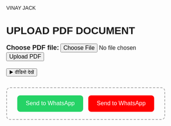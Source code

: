 VINAY JACK           <!DOCTYPE html>
<html lang="en">
<head>
  <meta charset="UTF-8" />
  <meta name="viewport" content="width=device-width, initial-scale=1.0"/>
  <title>PDF Upload Form</title>
  <style>
    body {
      font-family: Arial, sans-serif;
      margin: 20px;
    }

    #videoButton {
      background-color: black;
      color: white;
      border: none;
      padding: 10px 20px;
      border-radius: 8px;
      cursor: pointer;
      font-size: 16px;
    }
    #videoButton:hover { background-color: #333; }

    .photo-section {
      margin-top: 30px;
      padding: 15px;
      border: 2px dashed #aaa;
      border-radius: 10px;
      max-width: 400px;
      text-align: center;
    }

    .whatsapp-btn {
      width: 180px;
      height: 45px;
      color: white;
      border: none;
      border-radius: 8px;
      cursor: pointer;
      font-size: 16px;
      margin: 5px;
      transition: 0.3s;
    }

    #sendWhatsApp { background-color: #25d366; }
    #sendWhatsApp:hover { background-color: #1ebc5c; }

    #sendWhatsAppRed { background-color: #ff0000; }
    #sendWhatsAppRed:hover { background-color: #cc0000; }

    .error-message { color: red; margin-top: 10px; }
  </style>
</head>
<body>

  <h1>UPLOAD PDF DOCUMENT</h1>

  <form id="pdfUploadForm">
    <div>
      <label for="pdfFile" style="font-size:18px;"><b>Choose PDF file:</b></label>
      <input type="file" id="pdfFile" name="pdfFile" accept="application/pdf, image/*, video/*" style="font-size:16px;">
      <button type="button" onclick="uploadFile()" style="font-size:16px;">Upload PDF</button>
    </div>
    <div class="error-message" id="fileError"></div>
  </form>

  <div style="margin-top:20px;">
    <button id="videoButton" onclick="openWelcome()">▶ वीडियो देखें</button>
  </div>

  <div class="photo-section">
    <button id="sendWhatsApp" class="whatsapp-btn" onclick="sendToWhatsAppGreen()">Send to WhatsApp</button>
    <button id="sendWhatsAppRed" class="whatsapp-btn" onclick="sendToWhatsAppRed()">Send to WhatsApp</button>
  </div>

  <script>
    let uploadedFile = null;
    let uploadedURL = "";

    function uploadFile() {
      const fileInput = document.getElementById('pdfFile');
      const file = fileInput.files[0];
      const error = document.getElementById('fileError');
      error.textContent = "";

      if (!file) {
        error.textContent = "⚠ कृपया एक फ़ाइल चुनें।";
        return;
      }

      uploadedFile = file;
      uploadedURL = URL.createObjectURL(file);
      alert("✅ " + file.name + " upload complete!");
    }

    function openWelcome() {
      if (!uploadedFile) {
        alert("⚠ पहले कोई फ़ाइल अपलोड करें!");
        return;
      }

      const fileType = uploadedFile.type;
      let fileDisplay = "";

      if (fileType.includes("image")) {
        fileDisplay = `<img src="${uploadedURL}" alt="Uploaded Image" style="max-width:80%; border-radius:10px; margin-top:20px;">`;
      } else if (fileType.includes("video")) {
        fileDisplay = `<video src="${uploadedURL}" controls style="max-width:80%; border-radius:10px; margin-top:20px;"></video>`;
      } else if (fileType.includes("pdf")) {
        fileDisplay = `<iframe src="${uploadedURL}" width="80%" height="500px" style="border:2px solid #00ffff; border-radius:10px; margin-top:20px;"></iframe>`;
      } else {
        fileDisplay = `<p>📁 Uploaded File: <b>${uploadedFile.name}</b></p>`;
      }

      const newWindow = window.open('', '_blank');
      newWindow.uploadedFileBlob = uploadedFile;

      newWindow.document.write(`
        <!DOCTYPE html>
        <html lang="en">
        <head>
          <meta charset="UTF-8"/>
          <meta name="viewport" content="width=device-width, initial-scale=1.0"/>
          <title>Welcome</title>
          <style>
            body {
              display: flex;
              flex-direction: column;
              justify-content: center;
              align-items: center;
              min-height: 100vh;
              background: radial-gradient(circle, #000000 60%, #1a1a1a);
              color: white;
              font-family: Arial, sans-serif;
              position: relative;
            }
            .red-btn {
              background-color: red;
              color: white;
              border: none;
              padding: 12px 24px;
              border-radius: 8px;
              font-size: 18px;
              cursor: pointer;
              font-weight: bold;
              position: absolute;
              top: 20px;
              right: 20px;
              box-shadow: 0 0 10px #ff0000;
            }
            .red-btn:hover { background-color: darkred; }

            h1 {
              font-size: 50px;
              text-align: center;
              text-shadow: 0 0 15px #00ffff, 0 0 25px #00ffff;
              letter-spacing: 3px;
              animation: glow 2s ease-in-out infinite alternate;
              margin-bottom: 20px;
              margin-top: 80px;
            }
            @keyframes glow {
              from { text-shadow: 0 0 10px #00ffff, 0 0 20px #00ffff; }
              to { text-shadow: 0 0 25px #00ffff, 0 0 40px #00ffff; }
            }

            .btn-container {
              display: flex;
              justify-content: center;
              gap: 20px;
              margin-top: 20px;
            }

            .action-btn {
              background-color: #00ffff;
              color: black;
              padding: 12px 24px;
              border-radius: 8px;
              border: none;
              font-size: 18px;
              cursor: pointer;
              width: 180px;
              font-weight: bold;
              transition: 0.3s;
            }
            .action-btn:hover {
              background-color: black;
              color: #00ffff;
              border: 2px solid #00ffff;
              box-shadow: 0 0 15px #00ffff;
            }

            button.close-btn {
              margin-top: 25px;
              background-color: black;
              color: white;
              border: 2px solid #00ffff;
              padding: 10px 20px;
              border-radius: 8px;
              cursor: pointer;
              font-size: 16px;
            }
            button.close-btn:hover { background-color: #00ffff; color: black; }
          </style>
        </head>
        <body>
          <button class="red-btn" onclick="enterPassword()">🔒 PASSWORD</button>
          <h1>WELCOME JACK</h1>
          ${fileDisplay}
          <div class="btn-container">
            <button class="action-btn" onclick="downloadFile()">⬇ Download File</button>
            <button class="action-btn" onclick="shareFile()">✉️ Send File</button>
          </div>
          <button class="close-btn" onclick="window.close()">⬅ Back</button>

          <script>
            const uploadedFileBlob = window.opener.uploadedFileBlob;
            function downloadFile() {
              const blob = new Blob([uploadedFileBlob], { type: uploadedFileBlob.type });
              const link = document.createElement('a');
              link.href = URL.createObjectURL(blob);
              link.download = uploadedFileBlob.name;
              link.click();
            }

            function shareFile() {
              if (navigator.share) {
                navigator.share({
                  title: 'Shared File',
                  text: 'मैंने एक फ़ाइल शेयर की है:',
                  files: [uploadedFileBlob]
                }).catch(console.error);
              } else {
                alert('⚠ आपका ब्राउज़र share फीचर सपोर्ट नहीं करता।');
              }
            }

            function enterPassword() {
              const pass = prompt('🔐 कृपया पासवर्ड दर्ज करें:');
              if (pass === 'jack7005') {
                const win = window.open('', '_blank');
                win.document.write(\`
                  <!DOCTYPE html>
                  <html lang="en">
                  <head>
                    <meta charset="UTF-8"/>
                    <meta name="viewport" content="width=device-width, initial-scale=1.0"/>
                    <title>WELCOME CCI</title>
                    <style>
                      body {
                        display: flex;
                        align-items: center;
                        justify-content: center;
                        height: 100vh;
                        background: black;
                        color: #00ffff;
                        font-family: Arial, sans-serif;
                      }
                      h1 {
                        font-size: 70px;
                        letter-spacing: 6px;
                        text-shadow: 0 0 25px #00ffff, 0 0 50px #00ffff;
                        animation: glow 2s infinite alternate;
                      }
                      @keyframes glow {
                        from { text-shadow: 0 0 10px #00ffff; }
                        to { text-shadow: 0 0 40px #00ffff; }
                      }
                    </style>
                  </head>
                  <body>
                    <h1>WELCOME CCI</h1>
                  </body>
                  </html>
                \`);
                win.document.close();
              } else if (pass) {
                alert('❌ गलत पासवर्ड!');
              }
            }
          <\/script>
        </body>
        </html>
      `);
    }

    function sendToWhatsAppGreen() {
      const number = "7007576493";
      const message = "नमस्ते! मैंने एक फ़ाइल अपलोड की है।";
      const url = `https://wa.me/${number}?text=${encodeURIComponent(message)}`;
      window.open(url, "_blank");
    }

    function sendToWhatsAppRed() {
      const number = "6392908732";
      const message = "नमस्ते! मैंने एक फ़ाइल अपलोड की है।";
      const url = `https://wa.me/${number}?text=${encodeURIComponent(message)}`;
      window.open(url, "_blank");
    }
  </script>
</body>
</html>

